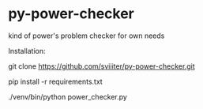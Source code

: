 # py-power-checker
kind of power's problem checker for own needs

Installation:

git clone https://github.com/sviiiter/py-power-checker.git

pip install -r requirements.txt


./venv/bin/python power_checker.py



